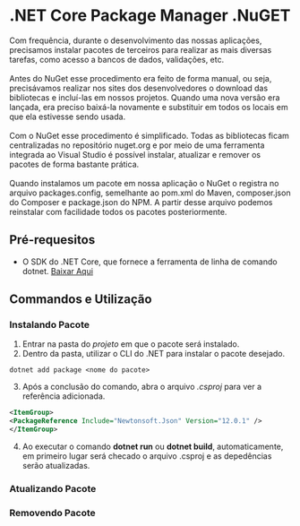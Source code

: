 # .NET Core Package Manager .NuGET
Com frequência, durante o desenvolvimento das nossas aplicações, precisamos instalar pacotes de terceiros para realizar as mais diversas tarefas, como acesso a bancos de dados, validações, etc.
<br><br>
Antes do NuGet esse procedimento era feito de forma manual, ou seja, precisávamos realizar nos sites dos desenvolvedores o download das bibliotecas e incluí-las em nossos projetos. Quando uma nova versão era lançada, era preciso baixá-la novamente e substituir em todos os locais em que ela estivesse sendo usada.
<br><br>
Com o NuGet esse procedimento é simplificado. Todas as bibliotecas ficam centralizadas no repositório nuget.org e por meio de uma ferramenta integrada ao Visual Studio é possível instalar, atualizar e remover os pacotes de forma bastante prática.
<br><br>
Quando instalamos um pacote em nossa aplicação o NuGet o registra no arquivo packages.config, semelhante ao pom.xml do Maven, composer.json do Composer e package.json do NPM. A partir desse arquivo podemos reinstalar com facilidade todos os pacotes posteriormente.

## Pré-requesitos
- O SDK do .NET Core, que fornece a ferramenta de linha de comando dotnet. [Baixar Aqui](https://dotnet.microsoft.com/download)

## Commandos e Utilização
### Instalando Pacote
1. Entrar na pasta do _projeto_ em que o pacote será instalado.
2. Dentro da pasta, utilizar o CLI do .NET para instalar o pacote desejado.
```
dotnet add package <nome do pacote>
```
3. Após a conclusão do comando, abra o arquivo *.csproj* para ver a referência adicionada.
```XML
<ItemGroup>
<PackageReference Include="Newtonsoft.Json" Version="12.0.1" />
</ItemGroup>
```
4. Ao executar o comando **dotnet run** ou **dotnet build**, automaticamente, em primeiro lugar será checado o arquivo .csproj e as depedências serão atualizadas.
### Atualizando Pacote
### Removendo Pacote
